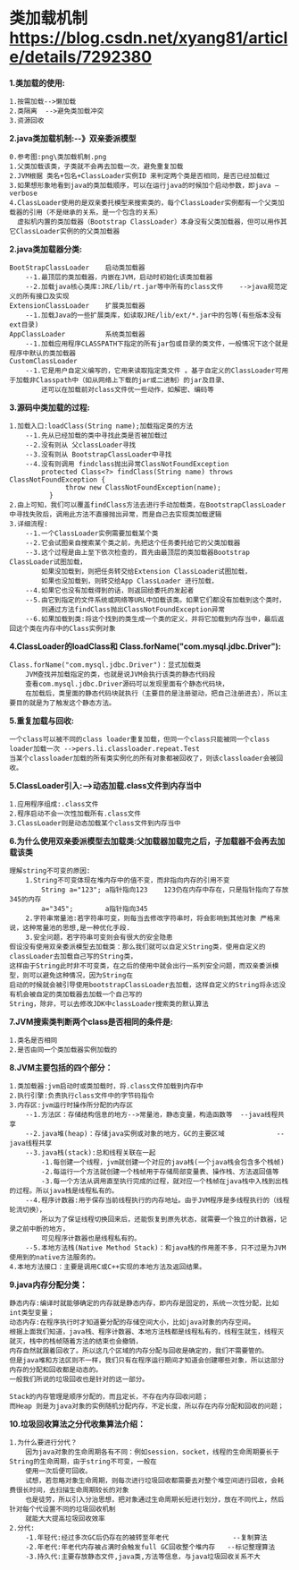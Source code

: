 
# 类加载机制 https://blog.csdn.net/xyang81/article/details/7292380

**1.类加载的使用:**

    1.按需加载-->懒加载
    2.类隔离  -->避免类加载冲突
    3.资源回收
    
**2.java类加载机制:--》双亲委派模型**

    0.参考图:png\类加载机制.png
    1.父类加载该类，子类就不会再去加载一次，避免重复加载
    2.JVM根据 类名+包名+ClassLoader实例ID 来判定两个类是否相同，是否已经加载过
    3.如果想形象地看到java的类加载顺序，可以在运行java的时候加个启动参数，即java –verbose
    4.ClassLoader使用的是双亲委托模型来搜索类的，每个ClassLoader实例都有一个父类加载器的引用（不是继承的关系，是一个包含的关系）
      虚拟机内置的类加载器（Bootstrap ClassLoader）本身没有父类加载器，但可以用作其它ClassLoader实例的的父类加载器
 
**2.java类加载器分类:**
   
    BootStrapClassLoader    启动类加载器
        --1.最顶层的类加载器，内嵌在JVM，启动时初始化该类加载器
        --2.加载java核心类库:JRE/lib/rt.jar等中所有的class文件    -->java规范定义的所有接口及实现
    ExtensionClassLoader    扩展类加载器
        --1.加载Java的一些扩展类库，如读取JRE/lib/ext/*.jar中的包等(有些版本没有ext目录)
    AppClassLoader          系统类加载器
        --1.加载应用程序CLASSPATH下指定的所有jar包或目录的类文件，一般情况下这个就是程序中默认的类加载器
    CustomClassLoader
        --1.它是用户自定义编写的，它用来读取指定类文件 。基于自定义的ClassLoader可用于加载非Classpath中（如从网络上下载的jar或二进制）的jar及目录、
            还可以在加载前对class文件优一些动作，如解密、编码等
    
**3.源码中类加载的过程:**
    
    1.加载入口:loadClass(String name);加载指定类的方法
        --1.先从已经加载的类中寻找此类是否被加载过
        --2.没有则从 父classLoader寻找
        --3.没有则从 BootstrapClassLoader中寻找
        --4.没有则调用 findclass抛出异常ClassNotFoundException
            protected Class<?> findClass(String name) throws ClassNotFoundException {
                  throw new ClassNotFoundException(name);
              }
    2.由上可知，我们可以覆盖findClass方法去进行手动加载类，在BootstrapClassLoader中寻找失败后，调用此方法不直接抛出异常，而是自己去实现类加载逻辑
    3.详细流程:
        --1.一个ClassLoader实例需要加载某个类
        --2.它会试图亲自搜索某个类之前，先把这个任务委托给它的父类加载器
        --3.这个过程是由上至下依次检查的，首先由最顶层的类加载器Bootstrap ClassLoader试图加载，
            如果没加载到，则把任务转交给Extension ClassLoader试图加载，
            如果也没加载到，则转交给App ClassLoader 进行加载，
        --4.如果它也没有加载得到的话，则返回给委托的发起者
        --5.由它到指定的文件系统或网络等URL中加载该类。如果它们都没有加载到这个类时，
            则通过方法findClass抛出ClassNotFoundException异常
        --6.如果加载到类:将这个找到的类生成一个类的定义，并将它加载到内存当中，最后返回这个类在内存中的Class实例对象
        
**4.ClassLoader的loadClass和 Class.forName("com.mysql.jdbc.Driver"):**

    Class.forName("com.mysql.jdbc.Driver")：显式加载类
        JVM查找并加载指定的类，也就是说JVM会执行该类的静态代码段
        查看com.mysql.jdbc.Driver源码可以发现里面有个静态代码块，
        在加载后，类里面的静态代码块就执行（主要目的是注册驱动，把自己注册进去），所以主要目的就是为了触发这个静态方法。

        
**5.重复加载与回收:**    
    
    一个class可以被不同的class loader重复加载，但同一个class只能被同一个class loader加载一次 -->pers.li.classloader.repeat.Test
    当某个classloader加载的所有类实例化的所有对象都被回收了，则该classloader会被回收。
    
**5.ClassLoader引入:-->动态加载.class文件到内存当中**    

    1.应用程序组成:.class文件
    2.程序启动不会一次性加载所有.class文件
    3.ClassLoader则是动态加载某个class文件到内存当中
    
**6.为什么使用双亲委派模型去加载类:父加载器加载完之后，子加载器不会再去加载该类**

    理解string不可变的原因:
        1.String不可变体现在堆内存中的值不变，而非指向内存的引用不变
            String a="123"; a指针指向123    123仍在内存中存在，只是指针指向了存放345的内存
            a="345";        a指针指向345
        2.字符串常量池:若字符串可变，则每当去修改字符串时，将会影响到其他对象 严格来说，这种常量池的思想,是一种优化手段.
        3.安全问题，若字符串可变则会有很大的安全隐患
    假设没有使用双亲委派模型去加载类：那么我们就可以自定义String类，使用自定义的classLoader去加载自己写的String类，
    这样由于String此时非不可变类，在之后的使用中就会出行一系列安全问题，而双亲委派模型，则可以避免这种情况，因为String在
    启动的时候就会被引导使用bootstrapClassLoader去加载，这样自定义的String将永远没有机会被自定的类加载器去加载一个自己写的
    String，除非，可以去修改JDK中classLoader搜索类的默认算法
    
**7.JVM搜索类判断两个class是否相同的条件是:**

    1.类名是否相同
    2.是否由同一个类加载器实例加载的
    
**8.JVM主要包括的四个部分：**

    1.类加载器:jvm启动时或类加载时，将.class文件加载到内存中
    2.执行引擎:负责执行class文件中的字节码指令
    3.内存区:jvm运行时操作所分配的内存区
        --1.方法区：存储结构信息的地方-->常量池，静态变量，构造函数等  --java线程共享
        --2.java堆(heap)：存储java实例或对象的地方，GC的主要区域             --java线程共享
        --3.java栈(stack):总和线程关联在一起
            -1.每创建一个线程，jvm就创建一个对应的java栈(一个java栈会包含多个栈帧)
            -2.每运行一个方法就创建一个栈帧用于存储局部变量表、操作栈、方法返回值等
            -3.每一个方法从调用直至执行完成的过程，就对应一个栈帧在java栈中入栈到出栈的过程。所以java栈是线程私有的。
        --4.程序计数器:用于保存当前线程执行的内存地址。由于JVM程序是多线程执行的（线程轮流切换），
            所以为了保证线程切换回来后，还能恢复到原先状态，就需要一个独立的计数器，记录之前中断的地方，
            可见程序计数器也是线程私有的。
        --5.本地方法栈(Native Method Stack)：和java栈的作用差不多，只不过是为JVM使用到的native方法服务的。
    4.本地方法接口：主要是调用C或C++实现的本地方法及返回结果。
 
**9.java内存分配分类：**
 
    静态内存:编译时就能够确定的内存就是静态内存，即内存是固定的，系统一次性分配，比如int类型变量；
    动态内存:在程序执行时才知道要分配的存储空间大小，比如java对象的内存空间。
    根据上面我们知道，java栈、程序计数器、本地方法栈都是线程私有的，线程生就生，线程灭就灭，栈中的栈帧随着方法的结束也会撤销，
    内存自然就跟着回收了。所以这几个区域的内存分配与回收是确定的，我们不需要管的。
    但是java堆和方法区则不一样，我们只有在程序运行期间才知道会创建哪些对象，所以这部分内存的分配和回收都是动态的。
    一般我们所说的垃圾回收也是针对的这一部分。
    
    Stack的内存管理是顺序分配的，而且定长，不存在内存回收问题；
    而Heap 则是为java对象的实例随机分配内存，不定长度，所以存在内存分配和回收的问题；

**10.垃圾回收算法之分代收集算法介绍：**

    1.为什么要进行分代？
        因为java对象的生命周期各有不同：例如session，socket，线程的生命周期要长于String的生命周期，由于string不可变，一般在
        使用一次后便可回收。
        试想，若忽略对象生命周期，则每次进行垃圾回收都需要去对整个堆空间进行回收，会耗费很长时间，去扫描生命周期较长的对象
        也是徒劳，所以引入分治思想，把对象通过生命周期长短进行划分，放在不同代上，然后针对每个代设置不同的垃圾回收机制 
        就能大大提高垃圾回收效率
    2.分代:
        -1.年轻代:经过多次GC后仍存在的被转至年老代                --复制算法
        -2.年老代:年老代内存被占满时会触发full GC回收整个堆内存   --标记整理算法
        -3.持久代:主要存放静态文件,java类,方法等信息，与java垃圾回收关系不大
        

           





